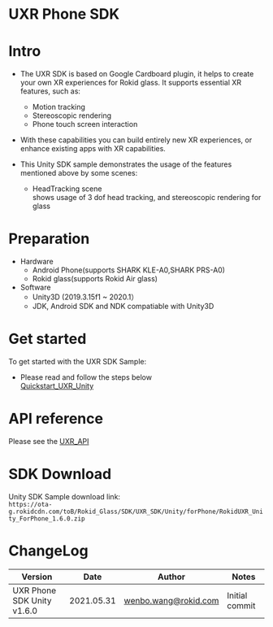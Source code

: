 
# UXR Phone SDK

# Intro
* The UXR SDK is based on Google Cardboard plugin, it helps to create your own XR experiences for Rokid glass. It supports
essential XR features, such as:

    * Motion tracking
    * Stereoscopic rendering
    * Phone touch screen interaction

* With these capabilities you can build entirely new XR experiences, or enhance
existing apps with XR capabilities.

* This Unity SDK sample demonstrates the usage of the features mentioned above by some scenes:
     * HeadTracking scene  
   shows usage of 3 dof head tracking, and stereoscopic rendering for glass
    

# Preparation
  * Hardware
    *  Android Phone(supports SHARK KLE-A0,SHARK PRS-A0)
    *  Rokid glass(supports Rokid Air glass)
  * Software
    *  Unity3D (2019.3.15f1 ~ 2020.1）
    *  JDK, Android SDK and NDK compatiable with Unity3D

# Get started

To get started with the UXR SDK Sample:

* Please read and follow the steps below  
 [Quickstart\_UXR\_Unity](./Quickstart_UXR_Unity_EN.md) 


# API reference

Please see the [UXR\_API](./UXR_API_EN.md)


# SDK Download
Unity SDK Sample download link:  
``https://ota-g.rokidcdn.com/toB/Rokid_Glass/SDK/UXR_SDK/Unity/forPhone/RokidUXR_Unity_ForPhone_1.6.0.zip``


# ChangeLog

| Version                      | Date       | Author               | Notes                       |
| --------                     | ---------- | -------------------- | --------------------------- |
| UXR Phone SDK Unity v1.6.0   | 2021.05.31 | wenbo.wang@rokid.com | Initial commit              |





